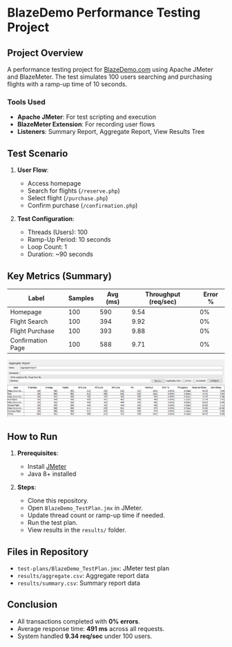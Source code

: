 # BlazeDemo Performance Testing Project

## Project Overview
A performance testing project for [BlazeDemo.com](https://www.blazedemo.com/) using Apache JMeter and BlazeMeter. The test simulates 100 users searching and purchasing flights with a ramp-up time of 10 seconds.

### Tools Used
- **Apache JMeter**: For test scripting and execution
- **BlazeMeter Extension**: For recording user flows
- **Listeners**: Summary Report, Aggregate Report, View Results Tree

## Test Scenario
1. **User Flow**:
   - Access homepage
   - Search for flights (`/reserve.php`)
   - Select flight (`/purchase.php`)
   - Confirm purchase (`/confirmation.php`)

2. **Test Configuration**:
   - Threads (Users): 100
   - Ramp-Up Period: 10 seconds
   - Loop Count: 1
   - Duration: ~90 seconds

## Key Metrics (Summary)
| Label                 | Samples | Avg (ms) | Throughput (req/sec) | Error % |
|-----------------------|---------|----------|----------------------|---------|
| Homepage              | 100     | 590      | 9.54                 | 0%      |
| Flight Search         | 100     | 394      | 9.92                 | 0%      |
| Flight Purchase       | 100     | 393      | 9.88                 | 0%      |
| Confirmation Page     | 100     | 588      | 9.71                 | 0%      |

![Aggregate Report Screenshot](/screenshots/aggregate-report.png)

## How to Run
1. **Prerequisites**:
   - Install [JMeter](https://jmeter.apache.org/download_jmeter.cgi)
   - Java 8+ installed

2. **Steps**:
   - Clone this repository.
   - Open `BlazeDemo_TestPlan.jmx` in JMeter.
   - Update thread count or ramp-up time if needed.
   - Run the test plan.
   - View results in the `results/` folder.

## Files in Repository
- `test-plans/BlazeDemo_TestPlan.jmx`: JMeter test plan
- `results/aggregate.csv`: Aggregate report data
- `results/summary.csv`: Summary report data

## Conclusion
- All transactions completed with **0% errors**.
- Average response time: **491 ms** across all requests.
- System handled **9.34 req/sec** under 100 users.
